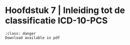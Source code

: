 # Hoofdstuk 7 | Inleiding tot de classificatie ICD-10-PCS

```{admonition} Copyright
:class: danger
Download available in pdf
```
